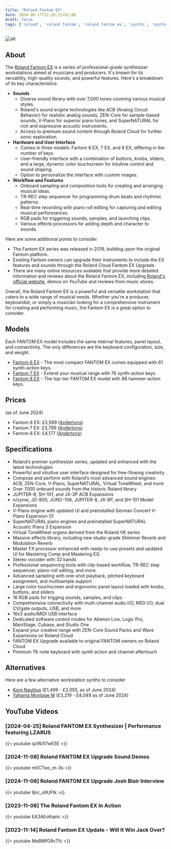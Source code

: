 ```yaml
---
title: "Roland Fantom EX"
date: 2024-06-17T22:29:21+01:00
draft: false
tags: ['roland', 'roland fantom', 'roland fantom ex', 'synths', 'synthesizers', 'workstations']
---
```


![alt](/images/Roland-Fantom-8-EX.jpg)

## About
The [Roland Fantom EX](https://www.roland.com/us/products/fantom_8_ex/) is a series of professional-grade synthesizer workstations aimed at musicians and producers. It's known for its versatility, high-quality sounds, and powerful features. Here's a breakdown of its key characteristics:
- **Sounds**
  - Diverse sound library with over 7,000 tones covering various musical styles.
  - Roland's sound engine technologies like ACB (Analog Circuit Behavior) for realistic analog sounds, ZEN-Core for sample-based sounds, V-Piano for superior piano tones, and SuperNATURAL for rich and expressive acoustic instruments.
  - Access to premium sound content through Roland Cloud for further sonic exploration.
- **Hardware and User Interface**
  - Comes in three models: Fantom 6 EX, 7 EX, and 8 EX, differing in the number of keys.
  - User-friendly interface with a combination of buttons, knobs, sliders, and a large, dynamic color touchscreen for intuitive control and sound shaping.
  - Option to personalize the interface with custom images.
- **Workflow and Features**
  - Onboard sampling and composition tools for creating and arranging musical ideas.
  - TR-REC step sequencer for programming drum beats and rhythmic patterns.
  - Real-time recording with piano roll editing for capturing and editing musical performances.
  - RGB pads for triggering sounds, samples, and launching clips.
  - Various effects processors for adding depth and character to sounds.

Here are some additional points to consider
- The Fantom EX series was released in 2019, building upon the original Fantom platform.
- Existing Fantom owners can upgrade their instruments to include the EX features and sounds through the Roland Cloud Fantom EX Upgrade.
- There are many online resources available that provide more detailed information and reviews about the Roland Fantom EX, including [Roland's official website](https://www.roland.com/global/promos/fantom_ex_series/), demos on YouTube and reviews from music stores.

Overall, the Roland Fantom EX is a powerful and versatile workstation that caters to a wide range of musical needs. Whether you're a producer, keyboardist, or simply a musician looking for a comprehensive instrument for creating and performing music, the Fantom EX is a great option to consider.

## Models
Each FANTOM EX model includes the same internal features, panel layout, and connectivity. The only differences are the keyboard configuration, size, and weight.
- [Fantom 6 EX](https://www.roland.com/us/products/fantom_6_ex/) - The most compact FANTOM EX comes equipped with 61 synth-action keys.
- [Fantom 7 EX](https://www.roland.com/us/products/fantom_7_ex/) - Extend your musical range with 76 synth-action keys.
- [Fantom 8 EX](https://www.roland.com/us/products/fantom_8_ex/) - The top-tier FANTOM EX model with 88 hammer-action keys.

## Prices
(as of June 2024)
- Fantom 6 EX: £3,599 ([Andertons](https://www.andertons.co.uk/roland-fantom-6-ex-61-key-flagship-synth/))
- Fantom 7 EX: £3,799 ([Andertons](https://www.andertons.co.uk/roland-fantom-7-ex-72-key-flagship-synthesizer/))
- Fantom 8 EX: £4,177 ([Andertons](https://www.andertons.co.uk/roland-fantom-8-ex-88-key-flagship-synthesizer/))

## Specifications
- Roland’s premier synthesizer series, updated and enhanced with the latest technologies
- Powerful and intuitive user interface designed for free-flowing creativity
- Compose and perform with Roland’s most advanced sound engines: ACB, ZEN-Core, V-Piano, SuperNATURAL, Virtual ToneWheel, and more
- Over 7000 onboard sounds from the historic Roland library
- JUPITER-8, SH-101, and JX-3P ACB Expansions
- n/zyme, JD-800, JUNO-106, JUPITER-8, JX-8P, and SH-101 Model Expansions
- V-Piano engine with updated UI and preinstalled German Concert V-Piano Expansion 01
- SuperNATURAL piano engines and preinstalled SuperNATURAL Acoustic Piano 3 Expansion
- Virtual ToneWheel organs derived from the Roland VK series
- Massive effects library, including new studio-grade Shimmer Reverb and Modulation Reverb
- Master FX processor enhanced with ready-to-use presets and updated UI for Mastering Comp and Mastering EQ
- Stereo vocoder with 32 bands
- Professional sequencing tools with clip-based workflow, TR-REC step sequencer, piano-roll editing, and more
- Advanced sampling with one-shot playback, pitched keyboard assignment, and multisample support
- Large color touchscreen and ergonomic panel layout loaded with knobs, buttons, and sliders
- 16 RGB pads for trigging sounds, samples, and clips
- Comprehensive connectivity with multi-channel audio I/O, MIDI I/O, dual CV/gate outputs, USB, and more
- 16x3 audio/MIDI USB interface
- Dedicated software control modes for Ableton Live, Logic Pro, MainStage, Cubase, and Studio One
- Expand your creative range with ZEN-Core Sound Packs and Wave Expansions on Roland Cloud
- FANTOM EX Upgrade available to original FANTOM owners on Roland Cloud
- Premium 76-note keyboard with synth action and channel aftertouch

## Alternatives
Here are a few alternative workstation synths to consider
- [Korg Nautilus](https://www.korg.com/uk/products/synthesizers/nautilus/) (£1,499 - £2,055, as of June 2024)
- [Yahama Montage M](https://uk.yamaha.com/en/products/music_production/synthesizers/montagem/index.html) (£3,219 - £4,049 as of June 2024)

## YouTube Videos

### [2024-04-25] Roland FANTOM EX Synthesizer | Performance featuring LZARUS
{{< youtube qz9b1l7wE5E >}}

### [2024-11-08] Roland FANTOM EX Upgrade Sound Demos
{{< youtube mVCTwc_m-3s >}}

### [2024-11-08] Roland FANTOM EX Upgrade Josh Blair Interview
{{< youtube 9jrc_x9UFtk >}}

### [2023-11-08] The Roland Fantom EX In Action
{{< youtube EA3AEoKqeIc >}}

### [2023-11-14] Roland Fantom EX Update - Will It Win Jack Over?
{{< youtube MeBMfO9vTfc >}}
